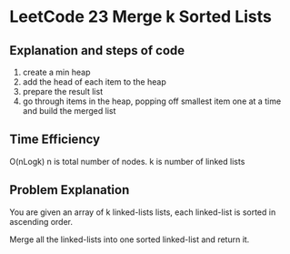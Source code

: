 # LeetCode 23 Merge k Sorted Lists
## Explanation and steps of code  
1) create a min heap
2) add the head of each item to the heap
3) prepare the result list
4) go through items in the heap, popping off smallest item one at a time and build the merged list

## Time Efficiency  
O(nLogk) n is total number of nodes. k is number of linked lists

## Problem Explanation  
You are given an array of k linked-lists lists, each linked-list is sorted in ascending order.

Merge all the linked-lists into one sorted linked-list and return it.

